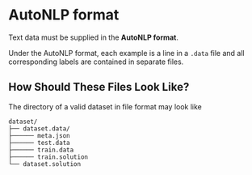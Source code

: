 # AutoNLP format

Text data must be supplied in the **AutoNLP format**.

Under the AutoNLP format, each example is a line in a `.data` file and all corresponding labels are contained in separate files.

## How Should These Files Look Like?

The directory of a valid dataset in file format may look like

```
dataset/
├── dataset.data/
├────── meta.json
├────── test.data
├────── train.data
├────── train.solution
└── dataset.solution
```
